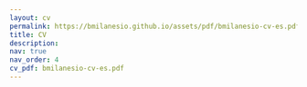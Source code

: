 ```yaml
---
layout: cv
permalink: https://bmilanesio.github.io/assets/pdf/bmilanesio-cv-es.pdf
title: CV
description: 
nav: true
nav_order: 4
cv_pdf: bmilanesio-cv-es.pdf
---
```

